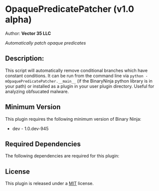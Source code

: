 # OpaquePredicatePatcher (v1.0 alpha)
Author: **Vector 35 LLC**

_Automatically patch opaque predicates_

## Description:

This script will automatically remove conditional branches which have constant conditions. It can be run from the command line via `python -mOpaquePredicatePatcher.__main__` (if the BinaryNinja python library is in your path) or installed as a plugin in your user plugin directory. Useful for analyzing obfsucated malware.

## Minimum Version

This plugin requires the following minimum version of Binary Ninja:

 * dev - 1.0.dev-945


## Required Dependencies

The following dependencies are required for this plugin:



## License

This plugin is released under a [MIT](LICENSE) license.


